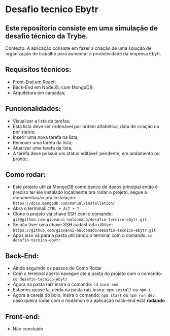 # Desafio tecnico Ebytr

## Este repositorio consiste em uma simulação de desafio técnico da Trybe.

Contexto:
  A aplicação consiste em fazer a criação de uma solução de organização de trabalho para aumentar a produtividade da empresa Ebytr.

## Requisitos técnicos:
- Front-End em React;
- Back-End em NodeJS, com MongoDB;
- Arquitetura em camadas;
## Funcionalidades:
- Visualizar a lista de tarefas;
- Esta lista deve ser ordenável por ordem alfabética, data de criação ou por status;
- Inserir uma nova tarefa na lista;
- Remover uma tarefa da lista;
- Atualizar uma tarefa da lista;
- A tarefa deve possuir um status editável: pendente, em andamento ou pronto;

## Como rodar:

- Este projeto utiliza MongoDB como banco de dados principal então é preciso ter ele instalado localmente pra rodar o projeto, segue a documentação pra instalação: `https://docs.mongodb.com/manual/installation/`
- Abra o terminal: `CTRL + ALT + T`
- Clone o projeto via chave SSH com o comando: `git@github.com:giovanni-maldonado/desafio-tecnico-ebytr.git`
- Se não tiver uma chave SSH cadastrada ultilize: `https://github.com/giovanni-maldonado/desafio-tecnico-ebytr.git`
- Após isso vá para a pasta utilizando o terminal com o comando: `cd desafio-tecnico-ebytr`

## Back-End: 

- Ainda seguindo os passos de Como Rodar
- Com o terminal aberto navegue ate a pasta do projeto com o comando: `cd desafio-tecnico-ebytr`
- Agora na pasta raiz insira o comando: `cd back-end`
- Estamos quase la, ainda na pasta raiz insira: `npm install` ou `npm i`
- Agora a cereja do bolo, insira o comando: `npm start` ou `npm run dev` caso queira rodar com o nodemon e a aplicação back-end está **rodando**

## Front-end:

- Não concluído
